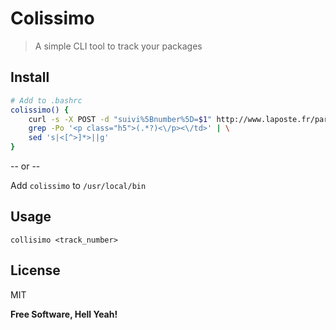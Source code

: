 Colissimo
===

> A simple CLI tool to track your packages

Install
---

```bash
# Add to .bashrc
colissimo() {
    curl -s -X POST -d "suivi%5Bnumber%5D=$1" http://www.laposte.fr/particulier/outils/suivre-vos-envois | \
    grep -Po '<p class="h5">(.*?)<\/p><\/td>' | \
    sed 's|<[^>]*>||g'
}
```

-- or --

Add `colissimo` to `/usr/local/bin`

Usage
---

`collisimo <track_number>`

License
---

MIT

**Free Software, Hell Yeah!**
